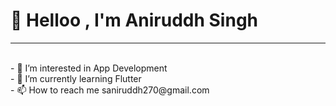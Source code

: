 <h1>👋 Helloo , I'm Aniruddh Singh</h1>
<hr>
<br>
- 👀 I’m interested in App Development
<br>
- 🌱 I’m currently learning Flutter
<br>
- 📫 How to reach me saniruddh270@gmail.com



<!---
aniruddh007/aniruddh007 is a ✨ special ✨ repository because its `README.md` (this file) appears on your GitHub profile.
You can click the Preview link to take a look at your changes.
--->
